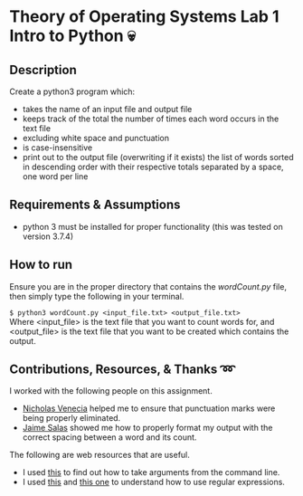# Theory of Operating Systems Lab 1 Intro to Python :skull:

## Description
Create a python3 program which:
- takes the name of an input file and output file
- keeps track of the total the number of times each word occurs in the text file
- excluding white space and punctuation
- is case-insensitive
- print out to the output file (overwriting if it exists) the list of words sorted in descending order with their respective totals separated by a space, one word per line

## Requirements & Assumptions 
- python 3 must be installed for proper functionality (this was tested on version 3.7.4)

## How to run
Ensure you are in the proper directory that contains the *wordCount.py* file, then simply type the following in your terminal.

`$ python3 wordCount.py <input_file.txt> <output_file.txt>`\
Where <input_file> is the text file that you want to count words for, and <output_file> is the text file that you want to be created which contains the output.

## Contributions, Resources, & Thanks :loop:
I worked with the following people on this assignment. 
- [Nicholas Venecia](https://github.com/nicholasvenecia) helped me to ensure that punctuation marks were being properly eliminated.
- [Jaime Salas](https://github.com/Josalas16) showed me how to properly format my output with the correct spacing between a word and its count.

The following are web resources that are useful.
- I used [this](https://stackabuse.com/command-line-arguments-in-python/) to find out how to take arguments from the command line.
- I used [this](https://docs.python.org/3/library/re.html) and [this one](https://www.guru99.com/python-regular-expressions-complete-tutorial.html) to understand how to use regular expressions.


